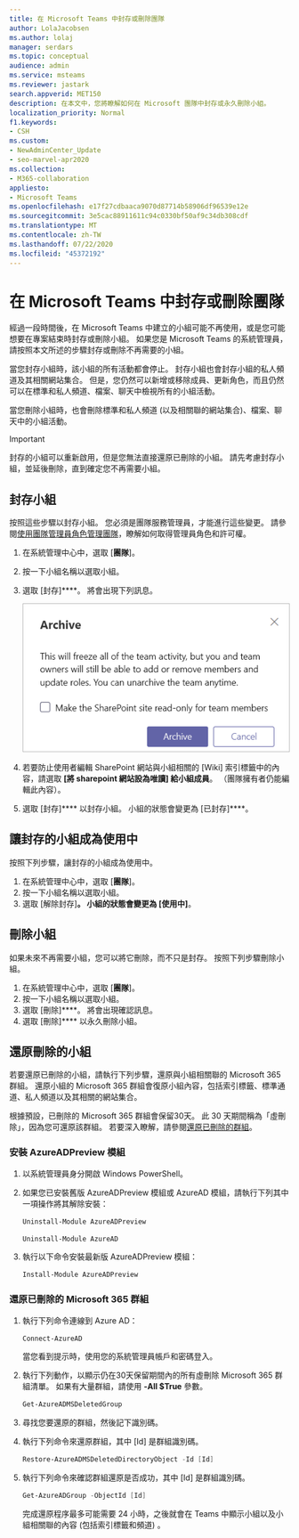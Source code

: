 ```yaml
---
title: 在 Microsoft Teams 中封存或刪除團隊
author: LolaJacobsen
ms.author: lolaj
manager: serdars
ms.topic: conceptual
audience: admin
ms.service: msteams
ms.reviewer: jastark
search.appverid: MET150
description: 在本文中，您將瞭解如何在 Microsoft 團隊中封存或永久刪除小組。
localization_priority: Normal
f1.keywords:
- CSH
ms.custom:
- NewAdminCenter_Update
- seo-marvel-apr2020
ms.collection:
- M365-collaboration
appliesto:
- Microsoft Teams
ms.openlocfilehash: e17f27cdbaaca9070d87714b58906df96539e12e
ms.sourcegitcommit: 3e5cac88911611c94c0330bf50af9c34db308cdf
ms.translationtype: MT
ms.contentlocale: zh-TW
ms.lasthandoff: 07/22/2020
ms.locfileid: "45372192"
---
```

<a name="archive-or-delete-a-team-in-microsoft-teams"></a>在 Microsoft Teams 中封存或刪除團隊
===========================================

經過一段時間後，在 Microsoft Teams 中建立的小組可能不再使用，或是您可能想要在專案結束時封存或刪除小組。 如果您是 Microsoft Teams 的系統管理員，請按照本文所述的步驟封存或刪除不再需要的小組。

當您封存小組時，該小組的所有活動都會停止。 封存小組也會封存小組的私人頻道及其相關網站集合。  但是，您仍然可以新增或移除成員、更新角色，而且仍然可以在標準和私人頻道、檔案、聊天中檢視所有的小組活動。

當您刪除小組時，也會刪除標準和私人頻道 (以及相關聯的網站集合)、檔案、聊天中的小組活動。

> [!IMPORTANT]
> 封存的小組可以重新啟用，但是您無法直接還原已刪除的小組。 請先考慮封存小組，並延後刪除，直到確定您不再需要小組。

## <a name="archive-a-team"></a>封存小組

按照這些步驟以封存小組。 您必須是團隊服務管理員，才能進行這些變更。 請參閱[使用團隊管理員角色管理團隊](https://docs.microsoft.com/microsoftteams/using-admin-roles)，瞭解如何取得管理員角色和許可權。

1. 在系統管理中心中，選取 [**團隊**]。
2. 按一下小組名稱以選取小組。
3. 選取 [封存]****。 將會出現下列訊息。

    ![螢幕擷取畫面：Teams 封存訊息](media/teams-archive-message.png)

4. 若要防止使用者編輯 SharePoint 網站與小組相關的 [Wiki] 索引標籤中的內容，請選取 **[將 sharepoint 網站設為唯讀] 給小組成員**。 （團隊擁有者仍能編輯此內容）。
5. 選取 [封存]**** 以封存小組。 小組的狀態會變更為 [已封存]****。

## <a name="make-an-archived-team-active"></a>讓封存的小組成為使用中

按照下列步驟，讓封存的小組成為使用中。

1. 在系統管理中心中，選取 [**團隊**]。
2. 按一下小組名稱以選取小組。
3. 選取 [解除封存]****。 小組的狀態會變更為 [使用中]****。

## <a name="delete-a-team"></a>刪除小組

如果未來不再需要小組，您可以將它刪除，而不只是封存。 按照下列步驟刪除小組。

1.  在系統管理中心中，選取 [**團隊**]。
2.  按一下小組名稱以選取小組。
3.  選取 [刪除]****。 將會出現確認訊息。
4.  選取 [刪除]**** 以永久刪除小組。

## <a name="restore-a-deleted-team"></a>還原刪除的小組

若要還原已刪除的小組，請執行下列步驟，還原與小組相關聯的 Microsoft 365 群組。 還原小組的 Microsoft 365 群組會復原小組內容，包括索引標籤、標準通道、私人頻道以及其相關的網站集合。

根據預設，已刪除的 Microsoft 365 群組會保留30天。 此 30 天期間稱為「虛刪除」，因為您可還原該群組。 若要深入瞭解，請參閱[還原已刪除的群組](https://docs.microsoft.com/microsoft-365/admin/create-groups/restore-deleted-group)。

### <a name="install-the-azureadpreview-module"></a>安裝 AzureADPreview 模組

1. 以系統管理員身分開啟 Windows PowerShell。
2. 如果您已安裝舊版 AzureADPreview 模組或 AzureAD 模組，請執行下列其中一項操作將其解除安裝：

    ```PowerShell
    Uninstall-Module AzureADPreview
    ```

    ```PowerShell
    Uninstall-Module AzureAD
    ```
3. 執行以下命令安裝最新版 AzureADPreview 模組：

    ```PowerShell
    Install-Module AzureADPreview
    ```

### <a name="restore-the-deleted-microsoft-365-group"></a>還原已刪除的 Microsoft 365 群組

1. 執行下列命令連線到 Azure AD：
    ```PowerShell
    Connect-AzureAD
    ```
    當您看到提示時，使用您的系統管理員帳戶和密碼登入。  
2. 執行下列動作，以顯示仍在30天保留期間內的所有虛刪除 Microsoft 365 群組清單。 如果有大量群組，請使用 **-All $True** 參數。
    ```PowerShell
    Get-AzureADMSDeletedGroup
    ```
3. 尋找您要還原的群組，然後記下識別碼。
4. 執行下列命令來還原群組，其中 [Id] 是群組識別碼。
    ```PowerShell
    Restore-AzureADMSDeletedDirectoryObject -Id [Id]
    ```
5.  執行下列命令來確認群組還原是否成功，其中 [Id] 是群組識別碼。
    ```PowerShell
    Get-AzureADGroup -ObjectId [Id]
    ```

    完成還原程序最多可能需要 24 小時，之後就會在 Teams 中顯示小組以及小組相關聯的內容 (包括索引標籤和頻道) 。
